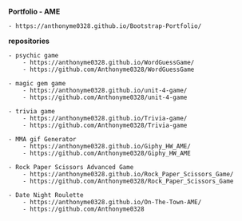 **Portfolio - AME**
 
    - https://anthonyme0328.github.io/Bootstrap-Portfolio/

**repositories**

    - psychic game
        - https://anthonyme0328.github.io/WordGuessGame/
        - https://github.com/Anthonyme0328/WordGuessGame

    - magic gem game
        - https://anthonyme0328.github.io/unit-4-game/
        - https://github.com/Anthonyme0328/unit-4-game

    - trivia game
        - https://anthonyme0328.github.io/Trivia-game/
        - https://github.com/Anthonyme0328/Trivia-game

    - MMA gif Generator
        - https://anthonyme0328.github.io/Giphy_HW_AME/
        - https://github.com/Anthonyme0328/Giphy_HW_AME
    
    - Rock Paper Scissors Advanced Game
        - https://anthonyme0328.github.io/Rock_Paper_Scissors_Game/
        - https://github.com/Anthonyme0328/Rock_Paper_Scissors_Game

    - Date Night Roulette
        - https://anthonyme0328.github.io/On-The-Town-AME/
        - https://github.com/Anthonyme0328
    


